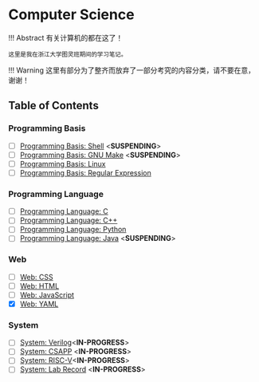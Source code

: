 # Computer Science

!!! Abstract
    有关计算机的都在这了！

    这里是我在浙江大学图灵班期间的学习笔记。

!!! Warning
    这里有部分为了整齐而放弃了一部分考究的内容分类，请不要在意，谢谢！

## Table of Contents

### Programming Basis

- [ ] [Programming Basis: Shell](./Programming%20Basis/Shell.md) <**SUSPENDING**>
- [ ] [Programming Basis: GNU Make](./Programming%20Basis/GNU%20Make.md) <**SUSPENDING**>
- [ ] [Programming Basis: Linux](./Programming%20Basis/Linux.md)
- [ ] [Programming Basis: Regular Expression](./Programming%20Basis/Regular%20Expression.md)

### Programming Language

- [ ] [Programming Language: C](./Programming%20Language/C.md)
- [ ] [Programming Language: C++](./Programming%20Language/C++.md)
- [ ] [Programming Language: Python](./Programming%20Language/Python.md)
- [ ] [Programming Language: Java](./Programming%20Language/Java.md) <**SUSPENDING**>

### Web

- [ ] [Web: CSS](./Web/CSS.md)
- [ ] [Web: HTML](./Web/HTML.md)
- [ ] [Web: JavaScript](./Web/JavaScript.md)
- [x] [Web: YAML](./Programming%20Language/YAML.md) 

### System

- [ ] [System: Verilog](./System/Verilog.md)<**IN-PROGRESS**>
- [ ] [System: CSAPP](./System/CSAPP/CSAPP.md) <**IN-PROGRESS**>
- [ ] [System: RISC-V](./System/RISC-V.md)<**IN-PROGRESS**>
- [ ] [System: Lab Record](./System/Lab%20Record/ZJU%20System%20I.md) <**IN-PROGRESS**>